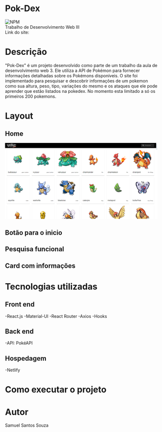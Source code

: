 # Pok-Dex
![NPM](https://img.shields.io/npm/l/react) <br/>
Trabalho de Desenvolvimento Web III <br />
Link do site:


# Descrição
"Pok-Dex" é um projeto desenvolvido como parte de um trabalho da aula de desenvolvimento web 3. Ele utiliza a API de Pokémon para fornecer informações detalhadas sobre os Pokémons disponíveis. O site foi implementado para pesquisar e descobrir informações de um pokemon como sua altura, peso, tipo, variações do mesmo e os ataques que ele pode aprender que estão listados na pokedex. No momento esta limitado a só os primeiros 200 pokemons.


# Layout 
## Home
![HOME](./public/assets/prints/HOME.png)
## Botão para o inicio

## Pesquisa funcional

## Card com informações


# Tecnologias utilizadas
## Front end
-React.js
-Material-UI
-React Router
-Axios
-Hooks

## Back end
-API: PokéAPI

## Hospedagem
-Netlify


# Como executar o projeto


# Autor
Samuel Santos Souza
